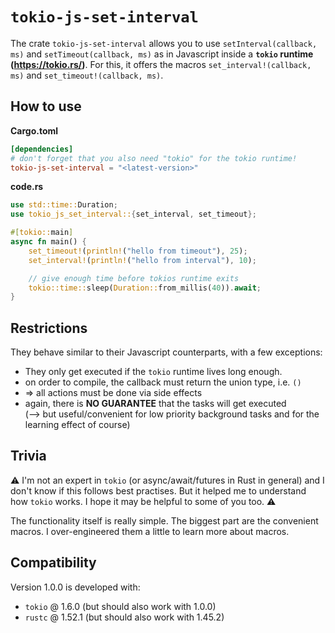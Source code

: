 # `tokio-js-set-interval`

The crate `tokio-js-set-interval` allows you to use `setInterval(callback, ms)` and
`setTimeout(callback, ms)` as in Javascript inside a **`tokio` runtime (https://tokio.rs/)**.
For this, it offers the macros `set_interval!(callback, ms)` and `set_timeout!(callback, ms)`.

## How to use
**Cargo.toml**
```toml
[dependencies]
# don't forget that you also need "tokio" for the tokio runtime!
tokio-js-set-interval = "<latest-version>"
```

**code.rs**
```rust
use std::time::Duration;
use tokio_js_set_interval::{set_interval, set_timeout};

#[tokio::main]
async fn main() {
    set_timeout!(println!("hello from timeout"), 25);
    set_interval!(println!("hello from interval"), 10);

    // give enough time before tokios runtime exits
    tokio::time::sleep(Duration::from_millis(40)).await;
}
```

## Restrictions
They behave similar to their Javascript counterparts, with a few exceptions:

 * They only get executed if the `tokio` runtime lives long enough.
 * on order to compile, the callback must return the union type, i.e. `()`
 * => all actions must be done via side effects
 * again, there is **NO GUARANTEE** that the tasks will get executed \
   (--> but useful/convenient for low priority background tasks and for the learning effect of course)

## Trivia
⚠ I'm not an expert in `tokio` (or async/await/futures in Rust in general) and I don't
  know if this follows best practises. But it helped me to understand how `tokio` works.
  I hope it may be helpful to some of you too. ⚠

The functionality itself is really simple. The biggest part are the convenient macros.
I over-engineered them a little to learn more about macros.

## Compatibility
Version 1.0.0 is developed with:
 * `tokio` @ 1.6.0 (but should also work with 1.0.0)
 * `rustc` @ 1.52.1 (but should also work with 1.45.2)
